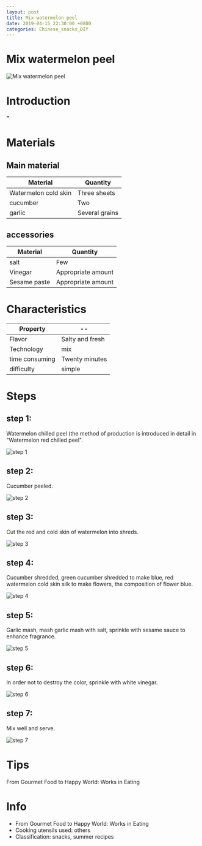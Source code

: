 ```yaml
---
layout: post
title: Mix watermelon peel
date: 2019-04-15 22:30:00 +0800
categories: Chinese_snacks_DIY
---
```


# Mix watermelon peel

![Mix watermelon peel]({{site.baseurl}}/img/405221/405221.jpg)

# Introduction

**"**

# Materials


## Main material

Material|Quantity
--|--
Watermelon cold skin|Three sheets
cucumber|Two
garlic|Several grains

## accessories

Material|Quantity
--|--
salt|Few
Vinegar|Appropriate amount
Sesame paste|Appropriate amount

# Characteristics

Property|--
--|--
Flavor|Salty and fresh
Technology|mix
time consuming|Twenty minutes
difficulty|simple

# Steps

## step 1:

Watermelon chilled peel (the method of production is introduced in detail in "Watermelon red chilled peel".

![step 1]({{site.baseurl}}/img/405221/1.jpg)

## step 2:

Cucumber peeled.

![step 2]({{site.baseurl}}/img/405221/2.jpg)

## step 3:

Cut the red and cold skin of watermelon into shreds.

![step 3]({{site.baseurl}}/img/405221/3.jpg)

## step 4:

Cucumber shredded, green cucumber shredded to make blue, red watermelon cold skin silk to make flowers, the composition of flower blue.

![step 4]({{site.baseurl}}/img/405221/4.jpg)

## step 5:

Garlic mash, mash garlic mash with salt, sprinkle with sesame sauce to enhance fragrance.

![step 5]({{site.baseurl}}/img/405221/5.jpg)

## step 6:

In order not to destroy the color, sprinkle with white vinegar.

![step 6]({{site.baseurl}}/img/405221/6.jpg)

## step 7:

Mix well and serve.

![step 7]({{site.baseurl}}/img/405221/7.jpg)

# Tips

From Gourmet Food to Happy World: Works in Eating

# Info

- From Gourmet Food to Happy World: Works in Eating
- Cooking utensils used: others
- Classification: snacks, summer recipes